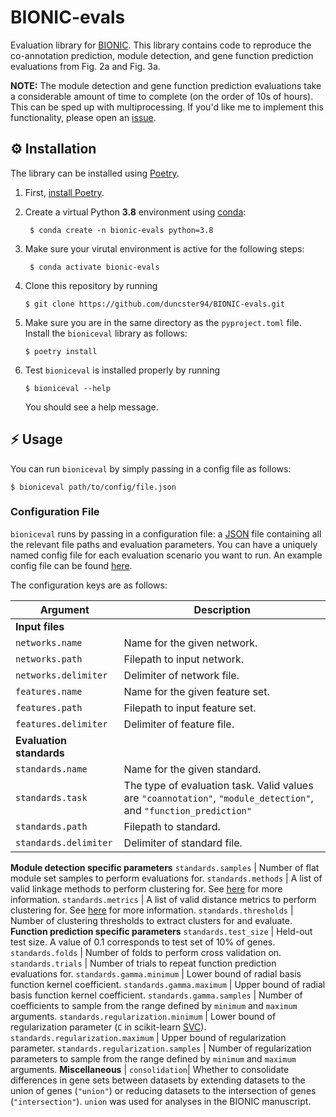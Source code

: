 # BIONIC-evals
Evaluation library for [BIONIC](https://github.com/bowang-lab/BIONIC). This library contains code to reproduce the co-annotation prediction, module detection, and gene function prediction evaluations from Fig. 2a and Fig. 3a.

**NOTE:** The module detection and gene function prediction evaluations take a considerable amount of time to complete (on the order of 10s of hours). This can be sped up with multiprocessing. If you'd like me to implement this functionality, please open an [issue](https://github.com/duncster94/BIONIC-evals/issues).

## :gear: Installation
The library can be installed using [Poetry](https://python-poetry.org).


1. First, [install Poetry](https://python-poetry.org/docs/#installation).

2. Create a virtual Python **3.8** environment using [conda](https://docs.anaconda.com/anaconda/user-guide/getting-started/):
        
        $ conda create -n bionic-evals python=3.8
    
3. Make sure your virutal environment is active for the following steps:
        
        $ conda activate bionic-evals

4. Clone this repository by running

       $ git clone https://github.com/duncster94/BIONIC-evals.git

5. Make sure you are in the same directory as the `pyproject.toml` file. Install the `bioniceval` library as follows:

       $ poetry install

6. Test `bioniceval` is installed properly by running

       $ bioniceval --help
       
    You should see a help message.

## :zap: Usage

You can run `bioniceval` by simply passing in a config file as follows:

    $ bioniceval path/to/config/file.json

### Configuration File
`bioniceval` runs by passing in a configuration file: a [JSON](https://www.w3schools.com/whatis/whatis_json.asp) file containing all the relevant file paths and evaluation parameters. You can have a uniquely named config file for each evaluation scenario you want to run. An example config file can be found [here](https://github.com/duncster94/BIONIC-evals/blob/main/bioniceval/config/fig2a_config.json).

The configuration keys are as follows:

Argument | Description
--- | ---
**Input files** |
`networks.name` | Name for the given network.
`networks.path` | Filepath to input network.
`networks.delimiter` | Delimiter of network file.
`features.name` | Name for the given feature set.
`features.path` | Filepath to input feature set.
`features.delimiter` | Delimiter of feature file.
**Evaluation standards** | 
`standards.name` | Name for the given standard.
`standards.task` | The type of evaluation task. Valid values are `"coannotation"`, `"module_detection"`, and `"function_prediction"`
`standards.path` | Filepath to standard.
`standards.delimiter` | Delimiter of standard file.
**Module detection specific parameters**
`standards.samples` | Number of flat module set samples to perform evaluations for.
`standards.methods` | A list of valid linkage methods to perform clustering for. See [here](https://docs.scipy.org/doc/scipy/reference/generated/scipy.cluster.hierarchy.linkage.html) for more information.
`standards.metrics` | A list of valid distance metrics to perform clustering for. See [here](https://docs.scipy.org/doc/scipy/reference/generated/scipy.spatial.distance.pdist.html#scipy.spatial.distance.pdist) for more information.
`standards.thresholds` | Number of clustering thresholds to extract clusters for and evaluate.
**Function prediction specific parameters**
`standards.test_size` | Held-out test size. A value of 0.1 corresponds to test set of 10% of genes.
`standards.folds` | Number of folds to perform cross validation on.
`standards.trials` | Number of trials to repeat function prediction evaluations for.
`standards.gamma.minimum` | Lower bound of radial basis function kernel coefficient.
`standards.gamma.maximum` | Upper bound of radial basis function kernel coefficient.
`standards.gamma.samples` | Number of coefficients to sample from the range defined by `minimum` and `maximum` arguments.
`standards.regularization.minimum` | Lower bound of regularization parameter (`C` in scikit-learn [SVC](https://scikit-learn.org/stable/modules/generated/sklearn.svm.SVC.html)).
`standards.regularization.maximum` | Upper bound of regularization parameter.
`standards.regularization.samples` | Number of regularization parameters to sample from the range defined by `minimum` and `maximum` arguments.
**Miscellaneous** |
`consolidation`| Whether to consolidate differences in gene sets between datasets by extending datasets to the union of genes (`"union"`) or reducing datasets to the intersection of genes (`"intersection"`). `union` was used for analyses in the BIONIC manuscript.
